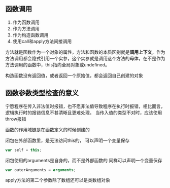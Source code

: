 ## 函数调用
1. 作为函数调用
2. 作为方法调用
3. 作为构造函数调用
4. 使用call和apply方法间接调用

方法就是函数作为一个对象的属性，方法和函数的本质区别就是**调用上下文**，作为方法调用都会隐式引用一个实参，这个实参就是调用这个方法的母体，在不是作为方法调用的函数中，this指向全局对象或undefined。

构造函数没有返回值，或者返回一个原始值，都会返回自己创建的对象


## 函数参数类型检查的意义
宁愿程序在传入非法值时报错，也不愿非法值导致程序在执行时报错，相比而言，逻辑执行时的报错信息不甚清晰且更难处理。
当传入值的类型不对时，应该使用throw报错


函数的作用域链是在函数定义的时候创建的

闭包在外部函数里，是无法访问this的，
可以声明一个变量保存
```js
var self = this;
```

闭包使用的arguments是自身的，而不是外部函数的
同样可以声明一个变量保存
```js
var outerArguments = arguments;
```

apply方法的第二个参数除了数组还可以是类数组对象

